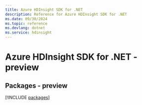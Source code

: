 ```yaml
---
title: Azure HDInsight SDK for .NET
description: Reference for Azure HDInsight SDK for .NET
ms.date: 09/30/2024
ms.topic: reference
ms.devlang: dotnet
ms.service: hdinsight
---
```

# Azure HDInsight SDK for .NET - preview
## Packages - preview
[!INCLUDE [packages](hdinsight-index.md)]